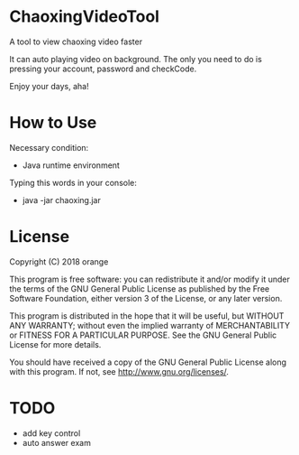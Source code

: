 # ChaoxingVideoTool
A tool to view chaoxing video faster

It can auto playing video on background. The only you need to do is pressing your account, password and checkCode.

Enjoy your days, aha!

# How to Use
Necessary condition:
+ Java runtime environment

Typing this words in your console:
+ java -jar chaoxing.jar

# License
Copyright (C) 2018  orange

This program is free software: you can redistribute it and/or modify
it under the terms of the GNU General Public License as published by
the Free Software Foundation, either version 3 of the License, or
any later version.

This program is distributed in the hope that it will be useful,
but WITHOUT ANY WARRANTY; without even the implied warranty of
MERCHANTABILITY or FITNESS FOR A PARTICULAR PURPOSE.  See the
GNU General Public License for more details.

You should have received a copy of the GNU General Public License
along with this program.  If not, see <http://www.gnu.org/licenses/>.

# TODO
+ add key control
+ auto answer exam